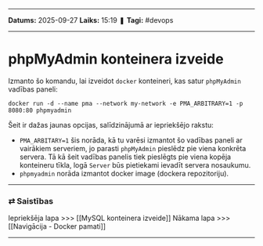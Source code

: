 ___

**Datums:** 2025-09-27
**Laiks:** 15:19
❚ **Tagi:** #devops 

---
# phpMyAdmin konteinera izveide

Izmanto šo komandu, lai izveidot `docker` konteineri, kas satur `phpMyAdmin` vadības paneli:

```
docker run -d --name pma --network my-network -e PMA_ARBITRARY=1 -p 8080:80 phpmyadmin
```

Šeit ir dažas jaunas opcijas, salīdzinājumā ar iepriekšējo rakstu:

- `PMA_ARBITARY=1` šis norāda, kā tu varēsi izmantot šo vadības paneli ar vairākiem serveriem, jo parasti `phpMyAdmin` pieslēdz pie viena konkrēta servera. Tā kā šeit vadības panelis tiek pieslēgts pie viena kopēja konteineru tīkla, logā `Server` būs pietiekami ievadīt servera nosaukumu.
- `phpmyadmin` norāda izmantot docker image (dockera repozitoriju).

---
### ⇄ Saistības

Iepriekšēja lapa >>> [[MySQL konteinera izveide]]
Nākama lapa >>> [[Navigācija - Docker pamati]]

---